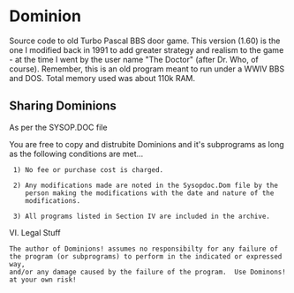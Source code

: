 # Dominion
Source code to old Turbo Pascal BBS door game. This version (1.60) is the one I modified back in 1991 to add greater strategy and realism to the game - at the time I went by the user name "The Doctor" (after Dr. Who, of course). Remember, this is an old program meant to run under a WWIV BBS and DOS. Total memory used was about 110k RAM.

## Sharing Dominions
As per the SYSOP.DOC file

You are free to copy and distrubite Dominions and it's subprograms
as long as the following conditions are met...

     1) No fee or purchase cost is charged.

     2) Any modifications made are noted in the Sysopdoc.Dom file by the
        person making the modifications with the date and nature of the
        modifications.

     3) All programs listed in Section IV are included in the archive.

VI. Legal Stuff
~~~~~~~~~~~~~~~
The author of Dominions! assumes no responsibilty for any failure of
the program (or subprograms) to perform in the indicated or expressed way,
and/or any damage caused by the failure of the program.  Use Dominons!
at your own risk!
